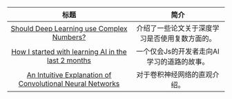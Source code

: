 |                             标题                             |                      简介                      |
| :----------------------------------------------------------: | :--------------------------------------------: |
| [Should Deep Learning use Complex Numbers?](https://medium.com/intuitionmachine/should-deep-learning-use-complex-numbers-edbd3aac3fb8?from=hackcv&hmsr=hackcv.com) | 介绍了一些论文关于深度学习是否使用复数方面的。 |
| [How I started with learning AI in the last 2 months](https://hackernoon.com/how-i-started-with-learning-ai-in-the-last-2-months-251d19b23597?from=hackcv&hmsr=hackcv.com&utm_medium=hackcv.com&utm_source=hackcv.com) |   一个仅会Js的开发者走向AI学习的道路的故事。   |
| [An Intuitive Explanation of Convolutional Neural Networks](https://ujjwalkarn.me/2016/08/11/intuitive-explanation-convnets/?from=hackcv&hmsr=hackcv.com&utm_medium=hackcv.com&utm_source=hackcv.com) |          对于卷积神经网络的直观介绍。          |


